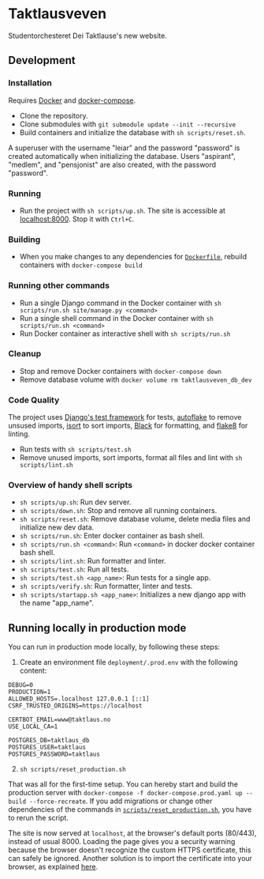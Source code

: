 # Taktlausveven

Studentorchesteret Dei Taktlause's new website.

## Development

### Installation

Requires [Docker](https://docs.docker.com/get-docker/) and [docker-compose](https://docs.docker.com/compose/install/).

- Clone the repository.
- Clone submodules with `git submodule update --init --recursive`
- Build containers and initialize the database with `sh scripts/reset.sh`.

A superuser with the username "leiar" and the password "password" is created automatically when initializing the database. Users "aspirant", "medlem", and "pensjonist" are also created, with the password "password".

### Running

- Run the project with `sh scripts/up.sh`. The site is accessible at [localhost:8000](http://localhost:8000/). Stop it with `Ctrl+C`.

### Building

- When you make changes to any dependencies for [`Dockerfile`](./Dockerfile), rebuild containers with `docker-compose build`

### Running other commands

- Run a single Django command in the Docker container with `sh scripts/run.sh site/manage.py <command>`
- Run a single shell command in the Docker container with `sh scripts/run.sh <command>`
- Run Docker container as interactive shell with `sh scripts/run.sh`

### Cleanup

- Stop and remove Docker containers with `docker-compose down`
- Remove database volume with `docker volume rm taktlausveven_db_dev`

### Code Quality

The project uses [Django's test framework](https://docs.djangoproject.com/en/4.0/topics/testing/) for tests, [autoflake](https://github.com/myint/autoflake) to remove unsused imports, [isort](https://pycqa.github.io/isort/index.html) to sort imports, [Black](https://black.readthedocs.io/en/stable/) for formatting, and [flake8](https://flake8.pycqa.org/en/latest/) for linting.

- Run tests with `sh scripts/test.sh`
- Remove unused imports, sort imports, format all files and lint with `sh scripts/lint.sh`

### Overview of handy shell scripts

- `sh scripts/up.sh`: Run dev server.
- `sh scripts/down.sh`: Stop and remove all running containers.
- `sh scripts/reset.sh`: Remove database volume, delete media files and initialize new dev data.
- `sh scripts/run.sh`: Enter docker container as bash shell.
- `sh scripts/run.sh <command>`: Run `<command>` in docker docker container bash shell.
- `sh scripts/lint.sh`: Run formatter and linter.
- `sh scripts/test.sh`: Run all tests.
- `sh scripts/test.sh <app_name>`: Run tests for a single app.
- `sh scripts/verify.sh`: Run formatter, linter and tests.
- `sh scripts/startapp.sh <app_name>`: Initializes a new django app with the name "app_name".

## Running locally in production mode

You can run in production mode locally, by following these steps:

1. Create an environment file `deployment/.prod.env` with the following content:

```env
DEBUG=0
PRODUCTION=1
ALLOWED_HOSTS=.localhost 127.0.0.1 [::1]
CSRF_TRUSTED_ORIGINS=https://localhost

CERTBOT_EMAIL=www@taktlaus.no
USE_LOCAL_CA=1

POSTGRES_DB=taktlaus_db
POSTGRES_USER=taktlaus
POSTGRES_PASSWORD=taktlaus
```

2. `sh scripts/reset_production.sh`

That was all for the first-time setup. You can hereby start and build the production server with `docker-compose -f docker-compose.prod.yaml up --build --force-recreate`. If you add migrations or change other dependencies of the commands in [`scripts/reset_production.sh`](scripts/reset_production.sh), you have to rerun the script.

The site is now served at `localhost`, at the browser's default ports (80/443), instead of usual 8000. Loading the page gives you a security warning because the browser doesn't recognize the custom HTTPS certificate, this can safely be ignored. Another solution is to import the certificate into your browser, as explained [here](https://github.com/JonasAlfredsson/docker-nginx-certbot/blob/master/docs/advanced_usage.md#local-ca).
